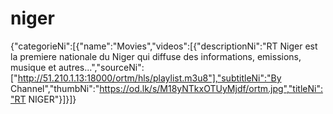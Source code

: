 # niger
{"categorieNi":[{"name":"Movies","videos":[{"descriptionNi":"RT Niger est la premiere nationale du Niger qui diffuse des informations, emissions, musique et autres...","sourceNi":["http://51.210.1.13:18000/ortm/hls/playlist.m3u8"],"subtitleNi":"By Channel","thumbNi":"https://od.lk/s/M18yNTkxOTUyMjdf/ortm.jpg","titleNi":"RT NIGER"}]}]}
